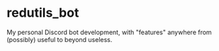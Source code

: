 # redutils_bot
My personal Discord bot development, with "features" anywhere from (possibly) useful to beyond useless.
